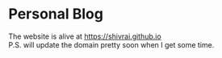 # Personal Blog

The website is alive at https://shivrai.github.io <br>
P.S. will update the domain pretty soon when I get some time.
